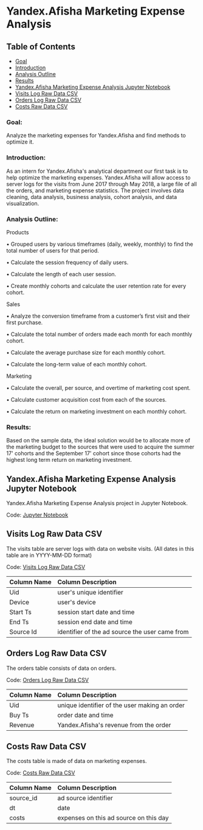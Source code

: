 # Yandex.Afisha Marketing Expense Analysis 

## Table of Contents
- [Goal](#goal)
- [Introduction](#introduction)
- [Analysis Outline](#analysis-outline)
- [Results](#results)
- [Yandex.Afisha Marketing Expense Analysis Jupyter Notebook](#yandex-afisha=marketing-expense-analysis-jupyter-notebook)
- [Visits Log Raw Data CSV](#visits-log-raw-data-csv)
- [Orders Log Raw Data CSV](#orders-log-raw-data-csv)
- [Costs Raw Data CSV](#costs-raw-data-csv)

### Goal: 

Analyze the marketing expenses for Yandex.Afisha and find methods to optimize it. 

### Introduction: 

As an intern for Yandex.Afisha's analytical department our first task is to help optimize the marketing expenses. Yandex.Afisha will allow access to server logs for the visits from June 2017 through May 2018, a large file of all the orders, and marketing expense statistics. The project involves data cleaning, data analysis, business analysis, cohort analysis, and data visualization.

### Analysis Outline: 

Products

• Grouped users by various timeframes (daily, weekly, monthly) to find the total number of users for that period.

• Calculate the session frequency of daily users.

• Calculate the length of each user session.

• Create monthly cohorts and calculate the user retention rate for every cohort.

Sales

• Analyze the conversion timeframe from a customer’s first visit and their first purchase.

• Calculate the total number of orders made each month for each monthly cohort.

• Calculate the average purchase size for each monthly cohort.

• Calculate the long-term value of each monthly cohort.

Marketing

• Calculate the overall, per source, and overtime of marketing cost spent.

• Calculate customer acquisition cost from each of the sources.

• Calculate the return on marketing investment on each monthly cohort.

### Results: 

Based on the sample data, the ideal solution would be to allocate more of the marketing budget to the sources that were used to acquire the summer 17' cohorts and the September 17' cohort since those cohorts had the highest long term return on marketing investment.


## Yandex.Afisha Marketing Expense Analysis Jupyter Notebook
Yandex.Afisha Marketing Expense Analysis project in Jupyter Notebook.

Code: [Jupyter Notebook](https://github.com/jasondo-da/tripleten_project_portfolio/blob/main/Sprint%209%20-%20Yandex/yandex_afisha.ipynb)


## Visits Log Raw Data CSV
The visits table are server logs with data on website visits.
(All dates in this table are in YYYY-MM-DD format)

Code: [Visits Log Raw Data CSV](https://github.com/jasondo-da/tripleten_project_portfolio/blob/main/Sprint%209%20-%20Yandex/visits_log_us.csv)

| Column Name | Column Description |
| :------------- | :------------ |
| Uid | user's unique identifier |
| Device | user's device |
| Start Ts | session start date and time |
| End Ts | session end date and time |
| Source Id | identifier of the ad source the user came from |


## Orders Log Raw Data CSV
The orders table consists of data on orders.

Code: [Orders Log Raw Data CSV](https://github.com/jasondo-da/tripleten_project_portfolio/blob/main/Sprint%209%20-%20Yandex/orders_log_us.csv)

| Column Name | Column Description |
| :------------- | :------------ |
| Uid | unique identifier of the user making an order |
| Buy Ts | order date and time |
| Revenue | Yandex.Afisha's revenue from the order |


## Costs Raw Data CSV
The costs table is made of data on marketing expenses.

Code: [Costs Raw Data CSV](https://github.com/jasondo-da/tripleten_project_portfolio/blob/main/Sprint%209%20-%20Yandex/costs_us.csv)

| Column Name | Column Description |
| :------------- | :------------ |
| source_id | ad source identifier |
| dt | date |
| costs | expenses on this ad source on this day |
